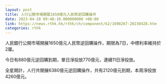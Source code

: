 ```yaml
---
layout: post
title: 人行公開市場開展1650億元人民幣逆回購操作
date: 2023-04-28 09:48:10.000000000 +08:00
link: https://news.rthk.hk/rthk/ch/component/k2/1698267-20230428.htm
categories: rthk
---
```


人民銀行公開市場開展1650億元人民幣逆回購操作，期限為7日，中標利率維持於2厘。

今日有880億元逆回購到期，單日淨投放770億元，連續11日淨投放。

全星期計，人行共開展6380億元逆回購操作，共有2120億元到期，本周淨投放4260億元。
